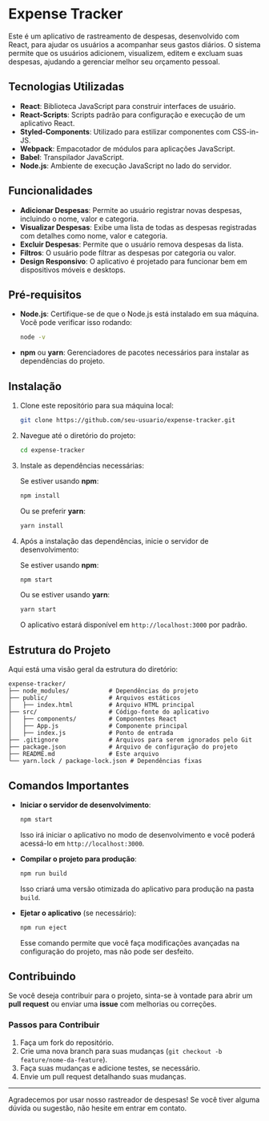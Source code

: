 # Expense Tracker

Este é um aplicativo de rastreamento de despesas, desenvolvido com React, para ajudar os usuários a acompanhar seus gastos diários. O sistema permite que os usuários adicionem, visualizem, editem e excluam suas despesas, ajudando a gerenciar melhor seu orçamento pessoal.

## Tecnologias Utilizadas

- **React**: Biblioteca JavaScript para construir interfaces de usuário.
- **React-Scripts**: Scripts padrão para configuração e execução de um aplicativo React.
- **Styled-Components**: Utilizado para estilizar componentes com CSS-in-JS.
- **Webpack**: Empacotador de módulos para aplicações JavaScript.
- **Babel**: Transpilador JavaScript.
- **Node.js**: Ambiente de execução JavaScript no lado do servidor.

## Funcionalidades

- **Adicionar Despesas**: Permite ao usuário registrar novas despesas, incluindo o nome, valor e categoria.
- **Visualizar Despesas**: Exibe uma lista de todas as despesas registradas com detalhes como nome, valor e categoria.
- **Excluir Despesas**: Permite que o usuário remova despesas da lista.
- **Filtros**: O usuário pode filtrar as despesas por categoria ou valor.
- **Design Responsivo**: O aplicativo é projetado para funcionar bem em dispositivos móveis e desktops.

## Pré-requisitos

- **Node.js**: Certifique-se de que o Node.js está instalado em sua máquina. Você pode verificar isso rodando:

  ```bash
  node -v
  ```

- **npm** ou **yarn**: Gerenciadores de pacotes necessários para instalar as dependências do projeto.

## Instalação

1. Clone este repositório para sua máquina local:

    ```bash
    git clone https://github.com/seu-usuario/expense-tracker.git
    ```

2. Navegue até o diretório do projeto:

    ```bash
    cd expense-tracker
    ```

3. Instale as dependências necessárias:

    Se estiver usando **npm**:

    ```bash
    npm install
    ```

    Ou se preferir **yarn**:

    ```bash
    yarn install
    ```

4. Após a instalação das dependências, inicie o servidor de desenvolvimento:

    Se estiver usando **npm**:

    ```bash
    npm start
    ```

    Ou se estiver usando **yarn**:

    ```bash
    yarn start
    ```

   O aplicativo estará disponível em `http://localhost:3000` por padrão.

## Estrutura do Projeto

Aqui está uma visão geral da estrutura do diretório:

```
expense-tracker/
├── node_modules/           # Dependências do projeto
├── public/                 # Arquivos estáticos
│   ├── index.html          # Arquivo HTML principal
├── src/                    # Código-fonte do aplicativo
│   ├── components/         # Componentes React
│   ├── App.js              # Componente principal
│   ├── index.js            # Ponto de entrada
├── .gitignore              # Arquivos para serem ignorados pelo Git
├── package.json            # Arquivo de configuração do projeto
├── README.md               # Este arquivo
└── yarn.lock / package-lock.json # Dependências fixas
```

## Comandos Importantes

- **Iniciar o servidor de desenvolvimento**:

    ```bash
    npm start
    ```

    Isso irá iniciar o aplicativo no modo de desenvolvimento e você poderá acessá-lo em `http://localhost:3000`.

- **Compilar o projeto para produção**:

    ```bash
    npm run build
    ```

    Isso criará uma versão otimizada do aplicativo para produção na pasta `build`.

- **Ejetar o aplicativo** (se necessário):

    ```bash
    npm run eject
    ```

    Esse comando permite que você faça modificações avançadas na configuração do projeto, mas não pode ser desfeito.

## Contribuindo

Se você deseja contribuir para o projeto, sinta-se à vontade para abrir um **pull request** ou enviar uma **issue** com melhorias ou correções.

### Passos para Contribuir

1. Faça um fork do repositório.
2. Crie uma nova branch para suas mudanças (`git checkout -b feature/nome-da-feature`).
3. Faça suas mudanças e adicione testes, se necessário.
4. Envie um pull request detalhando suas mudanças.

---

Agradecemos por usar nosso rastreador de despesas! Se você tiver alguma dúvida ou sugestão, não hesite em entrar em contato.